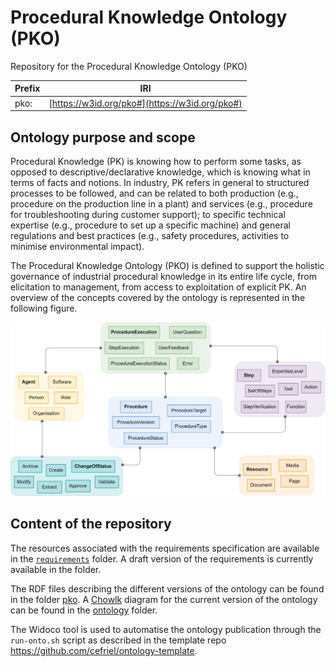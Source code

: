 # Procedural Knowledge Ontology (PKO)

Repository for the Procedural Knowledge Ontology (PKO) 

| Prefix    | IRI |
| -- | ------- |
| pko:  | [https://w3id.org/pko#](https://w3id.org/pko#)  |

## Ontology purpose and scope

Procedural Knowledge (PK) is knowing how to perform some tasks, as opposed to descriptive/declarative knowledge, which is knowing what in terms of facts and notions. 
In industry, PK refers in general to structured processes to be followed, and can be related to both production (e.g., procedure on the production line in a plant) and services (e.g., procedure for troubleshooting during customer support); to specific technical expertise (e.g., procedure to set up a specific machine) and general regulations and best practices (e.g., safety procedures, activities to minimise environmental impact).

The Procedural Knowledge Ontology (PKO) is defined to support the holistic governance of industrial procedural knowledge in its entire life cycle, from elicitation to management, from access to exploitation of explicit PK. An overview of the concepts covered by the ontology is represented in the following figure.

<p align="left"><img src="requirements/conceptual-model-v0.png" alt="Conceptual Model v0" width="800"></p>

## Content of the repository

The resources associated with the requirements specification are available in the [`requirements`](./requirements) folder. A draft version of the requirements is currently available in the folder.

The RDF files describing the different versions of the ontology can be found in the folder [pko](./pko). A [Chowlk](https://chowlk.linkeddata.es/) diagram for the current version of the ontology can be found in the [ontology](./ontology) folder.

The Widoco tool is used to automatise the ontology publication through the `run-onto.sh` script as described in the template repo https://github.com/cefriel/ontology-template.
